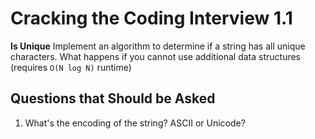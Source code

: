 # Cracking the Coding Interview 1.1

**Is Unique**
Implement an algorithm to determine if a string has all unique characters. What happens if you
cannot use additional data structures (requires `O(N log N)` runtime)

## Questions that Should be Asked

1. What's the encoding of the string? ASCII or Unicode?